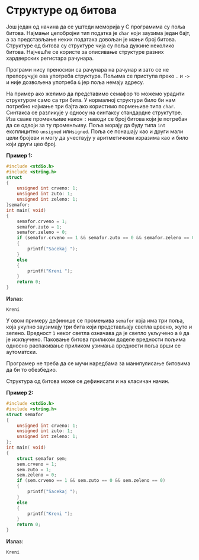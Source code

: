# Структуре од битова

Још један од начина да се уштеди меморија у C програмима су поља битова. Најмањи целобројни тип податка је `char` који заузима један бајт, а за представљање неких података довољан је мањи број битова. 
Структуре од битова су структуре чија су поља дужине неколико битова. Најчешће
се користе за описивање структуре разних хардверских регистара рачунара.

Програми нису преносиви са рачунара на рачунар и зато се не препоручује ова
употреба структура. Пољима се приступа преко `.` и `->` и није дозвољена
употреба `&` јер поља немају адресу.

На пример ако желимо да представимо семафор то можемо урадити структуром само са три бита. У нормалној структури било би нам потребно најмање три бајта ако користимо пормењиве типа `char`. Синтакса се разликује у односу на синтаксу стандардне структутре. 
Иза сваке променљиве након `:` наводи се број битова који је потребан да се одвоји за ту променљиву. Поља морају да буду типа `int` експлицитно `unsigned` или`signed`. Поља се понашају као и други мали цели бројеви и могу да учествују у аритметичким изразима као и било који други цео број.

**Пример 1:**

```c
#include <stdio.h>
#include <string.h>
struct 
{
    unsigned int crveno: 1;
    unsigned int zuto: 1;
    unsigned int zeleno: 1;
}semafor;
int main( void)
{
    semafor.crveno = 1;
    semafor.zuto = 1;
    semafor.zeleno = 0;
    if (semafor.crveno == 1 && semafor.zuto == 0 && semafor.zeleno == 0)
    {
        printf("Sacekaj ");
    }
    else 
    {
        printf("Kreni ");
    }
    return 0;
}

```
**Излаз**:
```text
Kreni
```
У овом примеру дефинише се промењива `semafor` која има три поља, која укупно заузимају три бита који представљају светла црвено, жуто и зелено. Вредност `1` неког светла означава да је светло укључено а `0` да је искључено. Паковање битова приликом доделе вредности пољима односно распакивање приликом узимања вредности поља врши се аутоматски.

Програмер не треба да се мучи наредбама за манипулисање битовима да би то обезбедио.

Структура од битова може се дефинисати и на класичан начин.

**Пример 2:**

```c
#include <stdio.h>
#include <string.h>
struct semafor
{
    unsigned int crveno: 1;
    unsigned int zuto: 1;
    unsigned int zeleno: 1;
};
int main( void)
{
    struct semafor sem;
    sem.crveno = 1;
    sem.zuto = 1;
    sem.zeleno = 0;
    if (sem.crveno == 1 && sem.zuto == 0 && sem.zeleno == 0)
    {
        printf("Sacekaj ");
    }
    else 
    {
        printf("Kreni ");
    }
    return 0;
}

```
**Излаз**:
```text
Kreni
```
